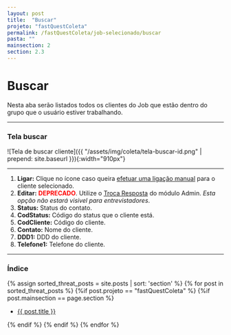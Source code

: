 ```yaml
---
layout: post
title:  "Buscar"
projeto: "fastQuestColeta"
permalink: /fastQuestColeta/job-selecionado/buscar
pasta: ""
mainsection: 2
section: 2.3
---
```

# Buscar

Nesta aba serão listados todos os clientes do Job que estão dentro do grupo que o usuário estiver trabalhando.

---

### Tela buscar

![Tela de buscar cliente]({{ "/assets/img/coleta/tela-buscar-id.png" | prepend: site.baseurl }}){:width="910px"}

---

1. **Ligar:** Clique no ícone <i class="fa fa-phone" style="color: #ff892a!important"></i> caso queira [efetuar uma ligação manual](/fastQuestColeta/job-selecionado/principal/entrevista-manual) para o cliente selecionado.
2. **Editar:** <span style="color: red; font-weight: bold">DEPRECADO</span>. Utilize o [Troca Resposta](/fastQuestAdmin/campo/respostas) do módulo Admin. *Esta opção não estará visivel para entrevistadores*.
3. **Status:** Status do contato.
4. **CodStatus:** Código do status que o cliente está. 
5. **CodCliente:** Código do cliente.
6. **Contato:** Nome do cliente. 
7. **DDD1:** DDD do cliente. 
8. **Telefone1:** Telefone do cliente.

---

### Índice


<div>    
    {% assign sorted_threat_posts = site.posts | sort: 'section' %}  
    {% for post in sorted_threat_posts %}
        {%if post.projeto == "fastQuestColeta" %}
            {%if post.mainsection == page.section %}  
            <ul>
                <li>
                    <a href="{{ site.baseurl}}{{ post.url}}">{{ post.title }}</a>  
                </li>
            </ul>
            {% endif %}
        {% endif %}
    {% endfor %}    
</div>   
